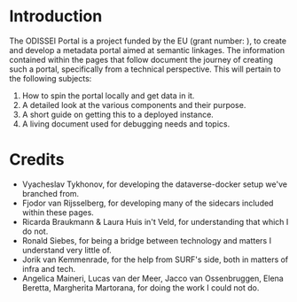 # Introduction

The ODISSEI Portal is a project funded by the EU (grant number: ), to create and develop a metadata portal aimed at semantic linkages. The information contained within the pages that follow document the journey of creating such a portal, specifically from a technical perspective. This will pertain to the following subjects:

1. How to spin the portal locally and get data in it.
2. A detailed look at the various components and their purpose.
3. A short guide on getting this to a deployed instance.
4. A living document used for debugging needs and topics.

# Credits

- Vyacheslav Tykhonov, for developing the dataverse-docker setup we've branched from.
- Fjodor van Rijsselberg, for developing many of the sidecars included within these pages.
- Ricarda Braukmann & Laura Huis in't Veld, for understanding that which I do not.
- Ronald Siebes, for being a bridge between technology and matters I understand very little of.
- Jorik van Kemmenrade, for the help from SURF's side, both in matters of infra and tech.
- Angelica Maineri, Lucas van der Meer, Jacco van Ossenbruggen, Elena Beretta, Margherita Martorana, for doing the work I could not do.
